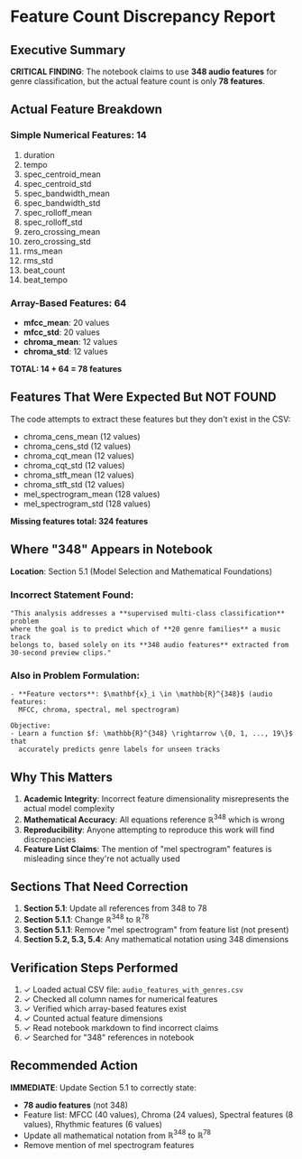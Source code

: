 # Feature Count Discrepancy Report

## Executive Summary
**CRITICAL FINDING**: The notebook claims to use **348 audio features** for genre classification, but the actual feature count is only **78 features**.

## Actual Feature Breakdown

### Simple Numerical Features: 14
1. duration
2. tempo
3. spec_centroid_mean
4. spec_centroid_std
5. spec_bandwidth_mean
6. spec_bandwidth_std
7. spec_rolloff_mean
8. spec_rolloff_std
9. zero_crossing_mean
10. zero_crossing_std
11. rms_mean
12. rms_std
13. beat_count
14. beat_tempo

### Array-Based Features: 64
- **mfcc_mean**: 20 values
- **mfcc_std**: 20 values
- **chroma_mean**: 12 values
- **chroma_std**: 12 values

**TOTAL: 14 + 64 = 78 features**

## Features That Were Expected But NOT FOUND
The code attempts to extract these features but they don't exist in the CSV:
- chroma_cens_mean (12 values)
- chroma_cens_std (12 values)
- chroma_cqt_mean (12 values)
- chroma_cqt_std (12 values)
- chroma_stft_mean (12 values)
- chroma_stft_std (12 values)
- mel_spectrogram_mean (128 values)
- mel_spectrogram_std (128 values)

**Missing features total: 324 features**

## Where "348" Appears in Notebook
**Location**: Section 5.1 (Model Selection and Mathematical Foundations)

### Incorrect Statement Found:
```
"This analysis addresses a **supervised multi-class classification** problem 
where the goal is to predict which of **20 genre families** a music track 
belongs to, based solely on its **348 audio features** extracted from 
30-second preview clips."
```

### Also in Problem Formulation:
```
- **Feature vectors**: $\mathbf{x}_i \in \mathbb{R}^{348}$ (audio features: 
  MFCC, chroma, spectral, mel spectrogram)

Objective:
- Learn a function $f: \mathbb{R}^{348} \rightarrow \{0, 1, ..., 19\}$ that 
  accurately predicts genre labels for unseen tracks
```

## Why This Matters
1. **Academic Integrity**: Incorrect feature dimensionality misrepresents the actual model complexity
2. **Mathematical Accuracy**: All equations reference $\mathbb{R}^{348}$ which is wrong
3. **Reproducibility**: Anyone attempting to reproduce this work will find discrepancies
4. **Feature List Claims**: The mention of "mel spectrogram" features is misleading since they're not actually used

## Sections That Need Correction
1. **Section 5.1**: Update all references from 348 to 78
2. **Section 5.1.1**: Change $\mathbb{R}^{348}$ to $\mathbb{R}^{78}$
3. **Section 5.1.1**: Remove "mel spectrogram" from feature list (not present)
4. **Section 5.2, 5.3, 5.4**: Any mathematical notation using 348 dimensions

## Verification Steps Performed
1. ✓ Loaded actual CSV file: `audio_features_with_genres.csv`
2. ✓ Checked all column names for numerical features
3. ✓ Verified which array-based features exist
4. ✓ Counted actual feature dimensions
5. ✓ Read notebook markdown to find incorrect claims
6. ✓ Searched for "348" references in notebook

## Recommended Action
**IMMEDIATE**: Update Section 5.1 to correctly state:
- **78 audio features** (not 348)
- Feature list: MFCC (40 values), Chroma (24 values), Spectral features (8 values), Rhythmic features (6 values)
- Update all mathematical notation from $\mathbb{R}^{348}$ to $\mathbb{R}^{78}$
- Remove mention of mel spectrogram features
